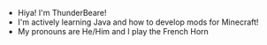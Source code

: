 - Hiya! I'm ThunderBeare!
- I'm actively learning Java and how to develop mods for Minecraft!
- My pronouns are He/Him and I play the French Horn
